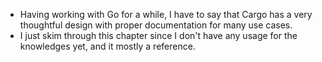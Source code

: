 - Having working with Go for a while, I have to say that Cargo has a very
  thoughtful design with proper documentation for many use cases.
- I just skim through this chapter since I don't have any usage for the
  knowledges yet, and it mostly a reference.
